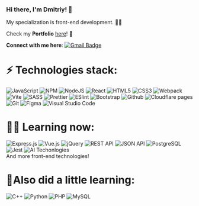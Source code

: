 ### Hi there, I'm **Dmitriy**! 👋  
My specialization is front-end development. 🧑‍💻  

Check my **Portfolio** [here](https://github.com/jkenix/jkenix_portfolio)! 💼

**Connect with me here**:
[![Gmail Badge](https://img.shields.io/badge/-jkenixx@gmail.com-c14438?style=flat-square&logo=Gmail&logoColor=white&link=mailto:jkenixx@gmail.com)](mailto:jkenixx@gmail.com)   

# ⚡ **Technologies stack**:  

![JavaScript](https://img.shields.io/badge/javascript-%23323330.svg?style=for-the-badge&logo=javascript&logoColor=%23F7DF1E) ![NPM](https://img.shields.io/badge/NPM-%23CB3837.svg?style=for-the-badge&logo=npm&logoColor=white) ![NodeJS](https://img.shields.io/badge/node.js-6DA55F?style=for-the-badge&logo=node.js&logoColor=white) ![React](https://img.shields.io/badge/React-20232A?style=for-the-badge&logo=react&logoColor=61DAFB) ![HTML5](https://img.shields.io/badge/html5-%23E34F26.svg?style=for-the-badge&logo=html5&logoColor=white) ![CSS3](https://img.shields.io/badge/css3-%231572B6.svg?style=for-the-badge&logo=css3&logoColor=white) ![Webpack](https://img.shields.io/badge/webpack-black?style=for-the-badge&logo=webpack) ![Vite](https://img.shields.io/badge/vite-2b2b2b?style=for-the-badge&logo=vite) ![SASS](https://img.shields.io/badge/SASS-hotpink.svg?style=for-the-badge&logo=SASS&logoColor=white) ![Prettier](https://img.shields.io/badge/prettier-1a2b34?style=for-the-badge&logo=prettier) ![ESlint](https://img.shields.io/badge/ESlint-241C15?style=for-the-badge&logo=ESlint) ![Bootstrap](https://img.shields.io/badge/bootstrap-white?style=for-the-badge&logo=bootstrap) ![Github](https://img.shields.io/badge/github-black?style=for-the-badge&logo=github) ![Cloudflare pages](https://img.shields.io/badge/cloudflare%20pages-grey?style=for-the-badge&logo=cloudflare%20pages) ![Git](https://img.shields.io/badge/git-241C15?style=for-the-badge&logo=git) ![Figma](https://img.shields.io/badge/figma-F6F6F4?style=for-the-badge&logo=figma) ![Visual Studio Code](https://img.shields.io/badge/Visual%20Studio%20Code-0078d7.svg?style=for-the-badge&logo=visual-studio-code&logoColor=white)   

# 👨‍🎓 **Learning now**:  

![Express.js](https://img.shields.io/badge/express.js-black?style=for-the-badge&logo=express) ![Vue.js](https://img.shields.io/badge/VUE.js-0b4e22?style=for-the-badge&logo=VUE.js) ![jQuery](https://img.shields.io/badge/jquery-20232A?style=for-the-badge&logo=jquery) ![REST API](https://img.shields.io/badge/rest%20api-blue?style=for-the-badge) ![JSON API](https://img.shields.io/badge/JSON%20API-0b4e22?style=for-the-badge&logo=JSON) ![PostgreSQL](https://img.shields.io/badge/postgresql-141414?style=for-the-badge&logo=postgresql) ![Jest](https://img.shields.io/badge/jest-15c213?style=for-the-badge&logo=jest) ![AI Techonlogies](https://img.shields.io/badge/AI%20Technologies-403B3B?style=for-the-badge)   
And more front-end technologies!  

# 🚀**Also did a little learning**:  

![C++](https://img.shields.io/badge/C%2B%2B-00599C?style=for-the-badge&logo=c%2B%2B&logoColor=white) ![Python](https://img.shields.io/badge/Python-14354C?style=for-the-badge&logo=python&logoColor=white) ![PHP](https://img.shields.io/badge/php-444341?style=for-the-badge&logo=php) ![MySQL](https://img.shields.io/badge/mysql-%2300f.svg?style=for-the-badge&logo=mysql&logoColor=white)  

